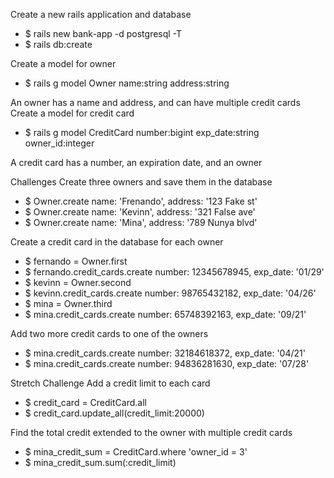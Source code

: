 Create a new rails application and database
- $ rails new bank-app -d postgresql -T
- $ rails db:create

Create a model for owner

- $ rails g model Owner name:string address:string


An owner has a name and address, and can have multiple credit cards
Create a model for credit card

- $ rails g model CreditCard number:bigint exp_date:string owner_id:integer

A credit card has a number, an expiration date, and an owner


Challenges
Create three owners and save them in the database
- $ Owner.create name: 'Frenando', address: '123 Fake st'
- $ Owner.create name: 'Kevinn', address: '321 False ave'
- $ Owner.create name: 'Mina', address: '789 Nunya blvd'


Create a credit card in the database for each owner
- $ fernando = Owner.first
- $ fernando.credit_cards.create number: 12345678945, exp_date: '01/29'
- $ kevinn = Owner.second 
- $ kevinn.credit_cards.create number: 98765432182, exp_date: '04/26'
- $ mina = Owner.third
- $ mina.credit_cards.create number: 65748392163, exp_date: '09/21'


Add two more credit cards to one of the owners
- $ mina.credit_cards.create number: 32184618372, exp_date: '04/21'
- $ mina.credit_cards.create number: 94836281630, exp_date: '07/28'


Stretch Challenge
Add a credit limit to each card
- $ credit_card = CreditCard.all
- $ credit_card.update_all(credit_limit:20000)

Find the total credit extended to the owner with multiple credit cards
- $ mina_credit_sum = CreditCard.where 'owner_id = 3'
- $ mina_credit_sum.sum(:credit_limit)

